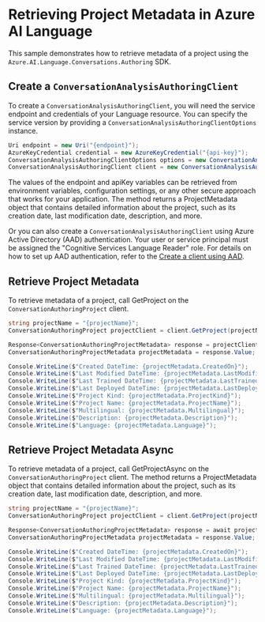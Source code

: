 # Retrieving Project Metadata in Azure AI Language

This sample demonstrates how to retrieve metadata of a project using the `Azure.AI.Language.Conversations.Authoring` SDK.

## Create a `ConversationAnalysisAuthoringClient`

To create a `ConversationAnalysisAuthoringClient`, you will need the service endpoint and credentials of your Language resource. You can specify the service version by providing a `ConversationAnalysisAuthoringClientOptions` instance.

```C# Snippet:CreateAuthoringClientForSpecificApiVersion
Uri endpoint = new Uri("{endpoint}");
AzureKeyCredential credential = new AzureKeyCredential("{api-key}");
ConversationAnalysisAuthoringClientOptions options = new ConversationAnalysisAuthoringClientOptions(ConversationAnalysisAuthoringClientOptions.ServiceVersion.V2024_11_15_Preview);
ConversationAnalysisAuthoringClient client = new ConversationAnalysisAuthoringClient(endpoint, credential, options);
```

The values of the endpoint and apiKey variables can be retrieved from environment variables, configuration settings, or any other secure approach that works for your application. The method returns a ProjectMetadata object that contains detailed information about the project, such as its creation date, last modification date, description, and more.

Or you can also create a `ConversationAnalysisAuthoringClient` using Azure Active Directory (AAD) authentication. Your user or service principal must be assigned the "Cognitive Services Language Reader" role.
For details on how to set up AAD authentication, refer to the [Create a client using AAD](https://github.com/Azure/azure-sdk-for-net/blob/main/sdk/cognitivelanguage/Azure.AI.Language.Conversations.Authoring/README.md#create-a-client-using-azure-active-directory-authentication).

## Retrieve Project Metadata

To retrieve metadata of a project, call GetProject on the `ConversationAuthoringProject` client.

```C# Snippet:Sample4_ConversationsAuthoring_GetProject
string projectName = "{projectName}";
ConversationAuthoringProject projectClient = client.GetProject(projectName);

Response<ConversationAuthoringProjectMetadata> response = projectClient.GetProject();
ConversationAuthoringProjectMetadata projectMetadata = response.Value;

Console.WriteLine($"Created DateTime: {projectMetadata.CreatedOn}");
Console.WriteLine($"Last Modified DateTime: {projectMetadata.LastModifiedOn}");
Console.WriteLine($"Last Trained DateTime: {projectMetadata.LastTrainedOn}");
Console.WriteLine($"Last Deployed DateTime: {projectMetadata.LastDeployedOn}");
Console.WriteLine($"Project Kind: {projectMetadata.ProjectKind}");
Console.WriteLine($"Project Name: {projectMetadata.ProjectName}");
Console.WriteLine($"Multilingual: {projectMetadata.Multilingual}");
Console.WriteLine($"Description: {projectMetadata.Description}");
Console.WriteLine($"Language: {projectMetadata.Language}");
```

## Retrieve Project Metadata Async

To retrieve metadata of a project, call GetProjectAsync on the `ConversationAuthoringProject` client. The method returns a ProjectMetadata object that contains detailed information about the project, such as its creation date, last modification date, description, and more.

```C# Snippet:Sample4_ConversationsAuthoring_GetProjectAsync
string projectName = "{projectName}";
ConversationAuthoringProject projectClient = client.GetProject(projectName);

Response<ConversationAuthoringProjectMetadata> response = await projectClient.GetProjectAsync();
ConversationAuthoringProjectMetadata projectMetadata = response.Value;

Console.WriteLine($"Created DateTime: {projectMetadata.CreatedOn}");
Console.WriteLine($"Last Modified DateTime: {projectMetadata.LastModifiedOn}");
Console.WriteLine($"Last Trained DateTime: {projectMetadata.LastTrainedOn}");
Console.WriteLine($"Last Deployed DateTime: {projectMetadata.LastDeployedOn}");
Console.WriteLine($"Project Kind: {projectMetadata.ProjectKind}");
Console.WriteLine($"Project Name: {projectMetadata.ProjectName}");
Console.WriteLine($"Multilingual: {projectMetadata.Multilingual}");
Console.WriteLine($"Description: {projectMetadata.Description}");
Console.WriteLine($"Language: {projectMetadata.Language}");
```
